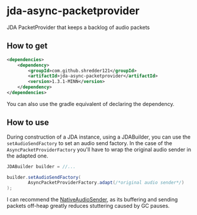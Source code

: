 # jda-async-packetprovider
JDA PacketProvider that keeps a backlog of audio packets

## How to get

```xml
<dependencies>
	<dependency>
		<groupId>com.github.shredder121</groupId>
		<artifactId>jda-async-packetprovider</artifactId>
		<version>1.3.1-MINN</version>
	</dependency>
</dependencies>
```

You can also use the gradle equivalent of declaring the dependency.


## How to use

During construction of a JDA instance, using a JDABuilder, you can use the `setAudioSendFactory` to set an audio send factory.
In the case of the `AsyncPacketProviderFactory` you'll have to wrap the original audio sender in the adapted one.

```java
JDABuilder builder = //...

builder.setAudioSendFactory(
		AsyncPacketProviderFactory.adapt(/*original audio sender*/)
);
```

I can recommend the [NativeAudioSender][jda-nas], as its buffering and sending packets off-heap greatly reduces stuttering caused by GC pauses.


[jda-nas]: https://github.com/sedmelluq/jda-nas
